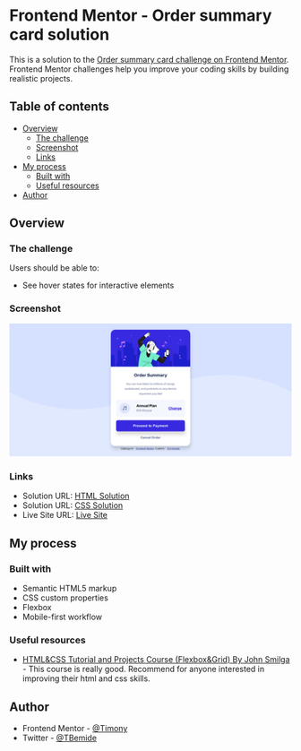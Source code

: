 # Frontend Mentor - Order summary card solution

This is a solution to the [Order summary card challenge on Frontend Mentor](https://www.frontendmentor.io/challenges/order-summary-component-QlPmajDUj). Frontend Mentor challenges help you improve your coding skills by building realistic projects. 

## Table of contents

- [Overview](#overview)
  - [The challenge](#the-challenge)
  - [Screenshot](#screenshot)
  - [Links](#links)
- [My process](#my-process)
  - [Built with](#built-with)
  - [Useful resources](#useful-resources)
- [Author](#author)

## Overview

### The challenge

Users should be able to:

- See hover states for interactive elements

### Screenshot

![Screenshot](./images/Screenshot.png)

### Links

- Solution URL: [HTML Solution](https://github.com/Tori-Bemide/Frontend-mentor-order-summary-component/blob/main/index.html)
- Solution URL: [CSS Solution](https://github.com/Tori-Bemide/Frontend-mentor-order-summary-component/blob/main/css/styles.css)
- Live Site URL: [Live Site](https://tori-bemide.github.io/Frontend-mentor-order-summary-component/)

## My process

### Built with

- Semantic HTML5 markup
- CSS custom properties
- Flexbox
- Mobile-first workflow


### Useful resources
- [HTML&CSS Tutorial and Projects Course (Flexbox&Grid) By John Smilga](https://www.udemy.com/course/in-depth-html-css-course-build-responsive-websites/) - This course is really good. Recommend for anyone interested in improving their html and css skills.

## Author
- Frontend Mentor - [@Timony](https://www.frontendmentor.io/profile/Tori-Bemide)
- Twitter - [@TBemide](https://www.twitter.com/TBemide) 